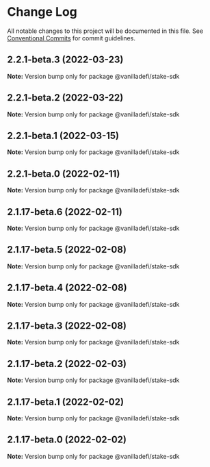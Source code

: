 # Change Log

All notable changes to this project will be documented in this file.
See [Conventional Commits](https://conventionalcommits.org) for commit guidelines.

## 2.2.1-beta.3 (2022-03-23)

**Note:** Version bump only for package @vanilladefi/stake-sdk





## 2.2.1-beta.2 (2022-03-22)

**Note:** Version bump only for package @vanilladefi/stake-sdk





## 2.2.1-beta.1 (2022-03-15)

**Note:** Version bump only for package @vanilladefi/stake-sdk





## 2.2.1-beta.0 (2022-02-11)

**Note:** Version bump only for package @vanilladefi/stake-sdk





## 2.1.17-beta.6 (2022-02-11)

**Note:** Version bump only for package @vanilladefi/stake-sdk





## 2.1.17-beta.5 (2022-02-08)

**Note:** Version bump only for package @vanilladefi/stake-sdk





## 2.1.17-beta.4 (2022-02-08)

**Note:** Version bump only for package @vanilladefi/stake-sdk





## 2.1.17-beta.3 (2022-02-08)

**Note:** Version bump only for package @vanilladefi/stake-sdk





## 2.1.17-beta.2 (2022-02-03)

**Note:** Version bump only for package @vanilladefi/stake-sdk





## 2.1.17-beta.1 (2022-02-02)

**Note:** Version bump only for package @vanilladefi/stake-sdk





## 2.1.17-beta.0 (2022-02-02)

**Note:** Version bump only for package @vanilladefi/stake-sdk
